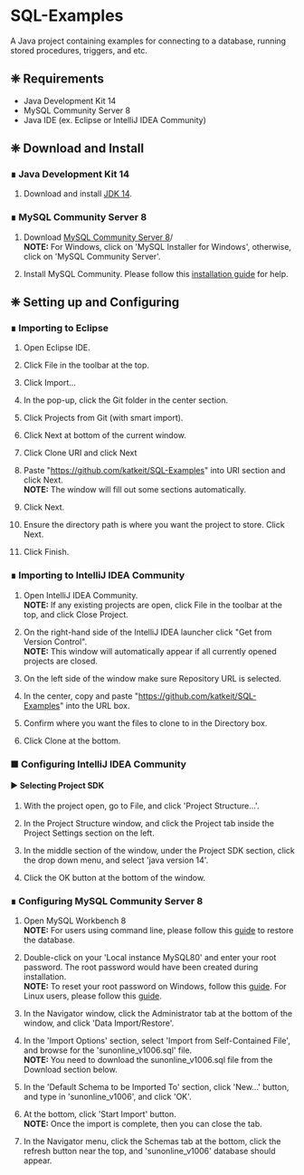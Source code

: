 # SQL-Examples
A Java project containing examples for connecting to a database, running stored procedures, triggers, and etc.

## ❈ Requirements
- Java Development Kit 14
- MySQL Community Server 8
- Java IDE (ex. Eclipse or IntelliJ IDEA Community)

## ❈ Download and Install
### ∎ Java Development Kit 14
1) Download and install <a href = "https://www.oracle.com/java/technologies/javase-jdk14-downloads.html">JDK 14</a>.


### ∎ MySQL Community Server 8
 1) Download <a href = "https://dev.mysql.com/downloads/">MySQL Community Server 8</a>/
 <br><b>NOTE:</b> For Windows, click on 'MySQL Installer for Windows', otherwise, click on 'MySQL Community Server'.
 
 2) Install MySQL Community. Please follow this <a href = "https://dev.mysql.com/doc/mysql-getting-started/en/#mysql-getting-started-installing">installation guide</a> for help.
 
 ## ❈ Setting up and Configuring
 ### ∎ Importing to Eclipse
1) Open Eclipse IDE.
2) Click File in the toolbar at the top.
3) Click Import...
4) In the pop-up, click the Git folder in the center section.
5) Click Projects from Git (with smart import).
6) Click Next at bottom of the current window.
7) Click Clone URI and click Next
8) Paste "<https://github.com/katkeit/SQL-Examples>" into URI section and click Next.
<br><b>NOTE:</b> The window will fill out some sections automatically.

9) Click Next.
10) Ensure the directory path is where you want the project to store. Click Next.
11) Click Finish.

### ∎ Importing to IntelliJ IDEA Community
1) Open IntelliJ IDEA Community.
<br><b>NOTE:</b> If any existing projects are open, click File in the toolbar at the top, and click Close Project.

2) On the right-hand side of the IntelliJ IDEA launcher click "Get from Version Control".
<br><b>NOTE:</b> This window will automatically appear if all currently opened projects are closed.

3) On the left side of the window make sure Repository URL is selected.
4) In the center, copy and paste "<https://github.com/katkeit/SQL-Examples>" into the URL box.
5) Confirm where you want the files to clone to in the Directory box.
6) Click Clone at the bottom.

### ■ Configuring IntelliJ IDEA Community
#### ▶ Selecting Project SDK
1) With the project open, go to File, and click 'Project Structure...'.

2) In the Project Structure window, and click the Project tab inside the Project Settings section on the left.

3) In the middle section of the window, under the Project SDK section, click the drop down menu, and select 'java version 14'.

4) Click the OK button at the bottom of the window.

### ∎ Configuring MySQL Community Server 8
1) Open MySQL Workbench 8
<br><b>NOTE:</b> For users using command line, please follow this <a href = "https://phoenixnap.com/kb/how-to-backup-restore-a-mysql-database">guide</a> to restore the database.

2) Double-click on your 'Local instance MySQL80' and enter your root password. The root password would have been created during installation.
<br><b>NOTE:</b> To reset your root password on Windows, follow this <a href = "https://dev.mysql.com/doc/mysql-windows-excerpt/8.0/en/resetting-permissions-windows.html">guide</a>. For Linux users, please follow this <a href = "https://tecadmin.net/how-to-recover-mysql-root-password/">guide</a>.

3) In the Navigator window, click the Administrator tab at the bottom of the window, and click 'Data Import/Restore'.

4) In the 'Import Options' section, select 'Import from Self-Contained File', and browse for the 'sunonline_v1006.sql' file.
<br><b>NOTE:</b> You need to download the sunonline_v1006.sql file from the Download section below.

5) In the 'Default Schema to be Imported To' section, click 'New...' button, and type in 'sunonline_v1006', and click 'OK'.

6) At the bottom, click 'Start Import' button.
<br><b>NOTE:</b> Once the import is complete, then you can close the tab.

7) In the Navigator menu, click the Schemas tab at the bottom, click the refresh button near the top, and 'sunonline_v1006' database should appear.
